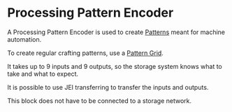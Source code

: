 # Processing Pattern Encoder

A Processing Pattern Encoder is used to create [Patterns](https://github.com/raoulvdberge/refinedstorage/wiki/Pattern) meant for machine automation.

To create regular crafting patterns, use a [Pattern Grid](https://github.com/raoulvdberge/refinedstorage/wiki/Pattern-Grid).

It takes up to 9 inputs and 9 outputs, so the storage system knows what to take and what to expect.

It is possible to use JEI transferring to transfer the inputs and outputs.

This block does not have to be connected to a storage network.